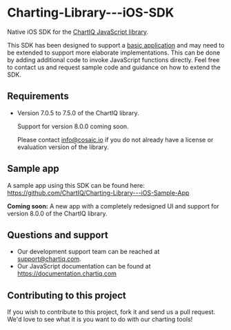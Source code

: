 # Charting-Library---iOS-SDK
Native iOS SDK for the [ChartIQ JavaScript library](https://documentation.chartiq.com).

This SDK has been designed to support a [basic application](https://github.com/ChartIQ/Charting-Library---iOS-Sample-App) and may need to be extended to support more elaborate implementations. This can be done by adding additional code to invoke JavaScript functions directly. Feel free to contact us and request sample code and guidance on how to extend the SDK.

## Requirements

- Version 7.0.5 to 7.5.0 of the ChartIQ library.

  Support for version 8.0.0 coming soon.

  Please contact info@cosaic.io if you do not already have a license or evaluation version of the library.

## Sample app

A sample app using this SDK can be found here: https://github.com/ChartIQ/Charting-Library---iOS-Sample-App

**Coming soon:** A new app with a completely redesigned UI and support for version 8.0.0 of the ChartIQ library.

## Questions and support

- Our development support team can be reached at [support@chartiq.com](mailto:support@chartiq.com).
- Our JavaScript documentation can be found at https://documentation.chartiq.com

## Contributing to this project

If you wish to contribute to this project, fork it and send us a pull request.
We'd love to see what it is you want to do with our charting tools!
